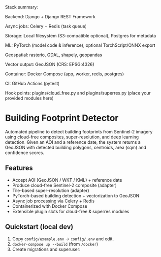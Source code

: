 Stack summary:

Backend: Django + Django REST Framework

Async jobs: Celery + Redis (task queue)

Storage: Local filesystem (S3-compatible optional), Postgres for metadata

ML: PyTorch (model code & inference), optional TorchScript/ONNX export

Geospatial: rasterio, GDAL, shapely, geopandas

Vector output: GeoJSON (CRS: EPSG:4326)

Container: Docker Compose (app, worker, redis, postgres)

CI: GitHub Actions (pytest)

Hook points: plugins/cloud_free.py and plugins/superres.py (place your provided modules here)

# Building Footprint Detector

Automated pipeline to detect building footprints from Sentinel-2 imagery using cloud-free composites, super-resolution, and deep learning detection. Given an AOI and a reference date, the system returns a GeoJSON with detected building polygons, centroids, area (sqm) and confidence scores.

## Features
- Accept AOI (GeoJSON / WKT / KML) + reference date
- Produce cloud-free Sentinel-2 composite (adapter)
- Tile-based super-resolution (adapter)
- PyTorch-based building detection + vectorization to GeoJSON
- Async job processing via Celery + Redis
- Containerized with Docker Compose
- Extensible plugin slots for cloud-free & superres modules

## Quickstart (local dev)
1. Copy `config/example.env` → `config/.env` and edit.
2. `docker-compose up --build` (from `/docker`)
3. Create migrations and superuser:
